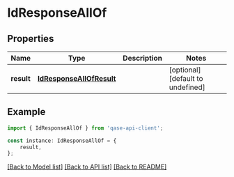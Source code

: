 # IdResponseAllOf


## Properties

Name | Type | Description | Notes
------------ | ------------- | ------------- | -------------
**result** | [**IdResponseAllOfResult**](IdResponseAllOfResult.md) |  | [optional] [default to undefined]

## Example

```typescript
import { IdResponseAllOf } from 'qase-api-client';

const instance: IdResponseAllOf = {
    result,
};
```

[[Back to Model list]](../README.md#documentation-for-models) [[Back to API list]](../README.md#documentation-for-api-endpoints) [[Back to README]](../README.md)
